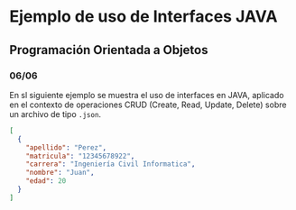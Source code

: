 # Ejemplo de uso de Interfaces JAVA

## Programación Orientada a Objetos

### 06/06

En sl siguiente ejemplo se muestra el uso de interfaces en JAVA, aplicado en el contexto 
de operaciones CRUD (Create, Read, Update, Delete) sobre un archivo de tipo ```.json```.

```json
[
  {
    "apellido": "Perez",
    "matricula": "12345678922",
    "carrera": "Ingeniería Civil Informatica",
    "nombre": "Juan",
    "edad": 20
  }
]
```

